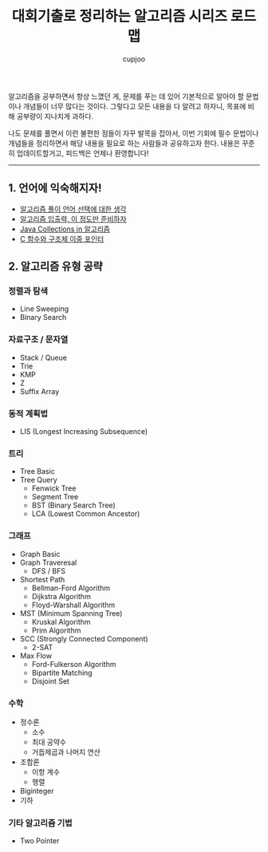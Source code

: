 ﻿---
layout: post
title: "대회기출로 정리하는 알고리즘 시리즈 로드맵"
author: cupjoo
categories: [알고리즘]
image: assets/images/2020-01-28/1.png
featured: true
hidden: true
---

알고리즘을 공부하면서 항상 느꼈던 게, 문제를 푸는 데 있어 기본적으로 알아야 할 문법이나 개념들이 너무 많다는 것이다. 그렇다고 모든 내용을 다 알려고 하자니, 목표에 비해 공부량이 지나치게 과하다.

나도 문제를 풀면서 이런 불편한 점들이 자꾸 발목을 잡아서, 이번 기회에 필수 문법이나 개념들을 정리하면서 해당 내용을 필요로 하는 사람들과 공유하고자 한다. 내용은 꾸준히 업데이트할거고, 피드백은 언제나 환영합니다!

---

## 1. 언어에 익숙해지자!

- [알고리즘 풀이 언어 선택에 대한 생각](https://cupjoo.github.io/알고리즘-풀이-언어-선택에-대한-생각)
- [알고리즘 입출력, 이 정도만 준비하자](https://cupjoo.github.io/알고리즘-입출력-이-정도만-준비하자)
- [Java Collections in 알고리즘](https://cupjoo.github.io/Java-Collections-in-알고리즘)
- [C 함수와 구조체 이중 포인터](https://cupjoo.github.io/C-함수와-구조체-이중-포인터)

## 2. 알고리즘 유형 공략

### 정렬과 탐색

- Line Sweeping
- Binary Search

### 자료구조 / 문자열

- Stack / Queue
- Trie
- KMP
- Z
- Suffix Array

### 동적 계획법

- LIS (Longest Increasing Subsequence)

### 트리

- Tree Basic
- Tree Query
  - Fenwick Tree
  - Segment Tree
  - BST (Binary Search Tree)
  - LCA (Lowest Common Ancestor)

### 그래프

- Graph Basic
- Graph Traveresal
  - DFS / BFS
- Shortest Path
  - Bellman-Ford Algorithm
  - Dijkstra Algorithm
  - Floyd-Warshall Algorithm
- MST (Minimum Spanning Tree)
  - Kruskal Algorithm
  - Prim Algorithm
- SCC (Strongly Connected Component)
  - 2-SAT
- Max Flow
  - Ford-Fulkerson Algorithm
  - Bipartite Matching
  - Disjoint Set

### 수학

- 정수론
  - 소수
  - 최대 공약수
  - 거듭제곱과 나머지 연산
- 조합론
  - 이항 계수
  - 행렬
- Biginteger
- 기하

### 기타 알고리즘 기법

- Two Pointer
